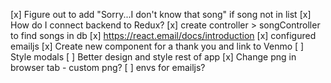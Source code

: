 [x] Figure out to add "Sorry...I don't know that song" if song not in list
[x] How do I connect backend to Redux?
[x] create controller > songController to find songs in db
[x] https://react.email/docs/introduction
[x] configured emailjs
[x] Create new component for a thank you and link to Venmo
[ ] Style modals
[ ] Better design and style rest of app
[x] Change png in browser tab - custom png?
[ ] envs for emailjs?
